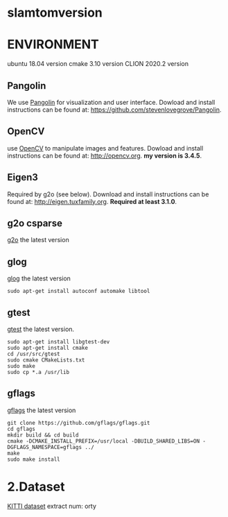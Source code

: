 # slamtomversion
# ENVIRONMENT
ubuntu 18.04 version
cmake 3.10 version
CLION 2020.2 version


## Pangolin
We use [Pangolin](https://github.com/stevenlovegrove/Pangolin) for visualization and user interface. Dowload and install instructions can be found at: https://github.com/stevenlovegrove/Pangolin.

## OpenCV
 use [OpenCV](http://opencv.org) to manipulate images and features. Dowload and install instructions can be found at: http://opencv.org. **my version is 3.4.5**.

## Eigen3
Required by g2o (see below). Download and install instructions can be found at: http://eigen.tuxfamily.org. **Required at least 3.1.0**.

## g2o csparse
[g2o](https://github.com/RainerKuemmerle/g2o.git) the latest version


## glog  
[glog](https://github.com/google/glog) the latest version
```
sudo apt-get install autoconf automake libtool
```
## gtest 
[gtest](https://github.com/google/googletest.git) the latest version. 
```
sudo apt-get install libgtest-dev
sudo apt-get install cmake
cd /usr/src/gtest
sudo cmake CMakeLists.txt
sudo make
sudo cp *.a /usr/lib
```
## gflags
[gflags](https://github.com/gflags/gflags.git) the latest version
```
git clone https://github.com/gflags/gflags.git
cd gflags
mkdir build && cd build
cmake -DCMAKE_INSTALL_PREFIX=/usr/local -DBUILD_SHARED_LIBS=ON -DGFLAGS_NAMESPACE=gflags ../ 
make 
sudo make install
```

# 2.Dataset  
[KITTI dataset](https://pan.baidu.com/s/1S6j2BFwzA2qLXX4n3TPOWg)  extract num: orty
